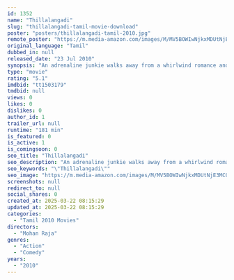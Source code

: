```yaml
---
id: 1352
name: "Thillalangadi"
slug: "thillalangadi-tamil-movie-download"
poster: "posters/thillalangadi-tamil-2010.jpg"
remote_poster: "https://m.media-amazon.com/images/M/MV5BOWIwNjkxMDUtNjE3MC00M2RhLTk1NzEtNjYzNTc1MjkyNzQ1XkEyXkFqcGc@._V1_SX300.jpg"
original_language: "Tamil"
dubbed_in: null
released_date: "23 Jul 2010"
synopsis: "An adrenaline junkie walks away from a whirlwind romance and embraces a new life as a thief, though he soon finds himself pursued by veteran police officer and engaged in a turf war with a local gangster."
type: "movie"
rating: "5.1"
imdbid: "tt1503179"
tmdbid: null
views: 0
likes: 0
dislikes: 0
author_id: 1
trailer_url: null
runtime: "181 min"
is_featured: 0
is_active: 1
is_comingsoon: 0
seo_title: "Thillalangadi"
seo_description: "An adrenaline junkie walks away from a whirlwind romance and embraces a new life as a thief, though he soon finds himself pursued by veteran police officer and engaged in a turf war with a local gangster."
seo_keywords: "\"Thillalangadi\""
seo_image: "https://m.media-amazon.com/images/M/MV5BOWIwNjkxMDUtNjE3MC00M2RhLTk1NzEtNjYzNTc1MjkyNzQ1XkEyXkFqcGc@._V1_SX300.jpg"
screenshots: null
redirect_to: null
social_shares: 0
created_at: 2025-03-22 08:15:29
updated_at: 2025-03-22 08:15:29
categories:
  - "Tamil 2010 Movies"
directors:
  - "Mohan Raja"
genres:
  - "Action"
  - "Comedy"
years:
  - "2010"
---
```

